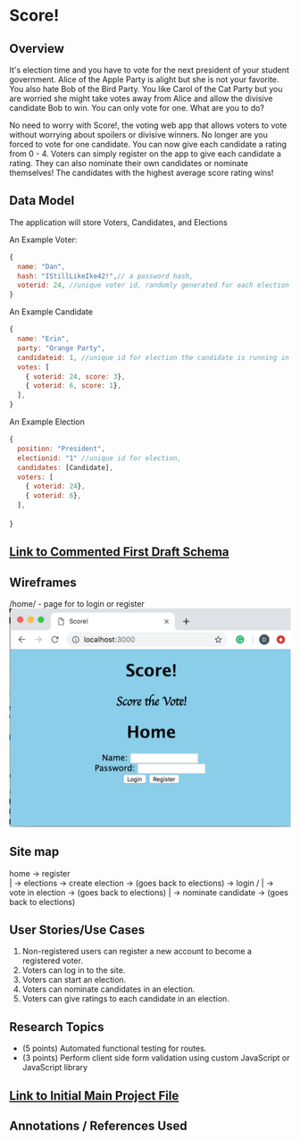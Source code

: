 # Score! 

## Overview

It's election time and you have to vote for the next president of your student government. Alice of the Apple Party is alight but she is not your favorite. You also hate Bob of the Bird Party. You like Carol of the Cat Party but you are worried she might take votes away from Alice and allow the divisive candidate Bob to win. You can only vote for one. What are you to do? 

No need to worry with Score!, the voting web app that allows voters to vote without worrying about spoilers or divisive winners. No longer are you forced to vote for one candidate. You can now give each candidate a rating from 0 - 4. Voters can simply register on the app to give each candidate a rating. They can also nominate their own candidates or nominate themselves! The candidates with the highest average score rating wins!


## Data Model

The application will store Voters, Candidates, and Elections

An Example Voter:

```javascript
{
  name: "Dan",
  hash: "IStillLikeIke42!",// a password hash,
  voterid: 24, //unique voter id, randomly generated for each election
}
```

An Example Candidate

```javascript
{
  name: "Erin",
  party: "Orange Party", 
  candidateid: 1, //unique id for election the candidate is running in  
  votes: [
    { voterid: 24, score: 3},
    { voterid: 6, score: 1},
  ],
}
```

An Example Election

```javascript
{
  position: "President",
  electionid: "1" //unique id for election, 
  candidates: [Candidate],
  voters: [
    { voterid: 24},
    { voterid: 6},
  ],
  
}
```

## [Link to Commented First Draft Schema](/src/db.js) 

## Wireframes

/home/ - page for to login or register
![home](documentation/home.png)

## Site map

home -> register \
	|                     -> elections -> create election -> (goes back to elections)
	-> login        /                     |
                                                   -> vote in election -> (goes back to elections)
                                                                                   |
                                                                                    -> nominate candidate -> (goes back to elections)
					
## User Stories/Use Cases

1. Non-registered users can register a new account to become a registered voter.
2. Voters can log in to the site.
3. Voters can start an election.
4. Voters can nominate candidates in an election.
5. Voters can give ratings to each candidate in an election.


## Research Topics

* (5 points) Automated functional testing for routes.
* (3 points) Perform client side form validation using custom JavaScript or JavaScript library

## [Link to Initial Main Project File](/src/app.js) 

## Annotations / References Used


